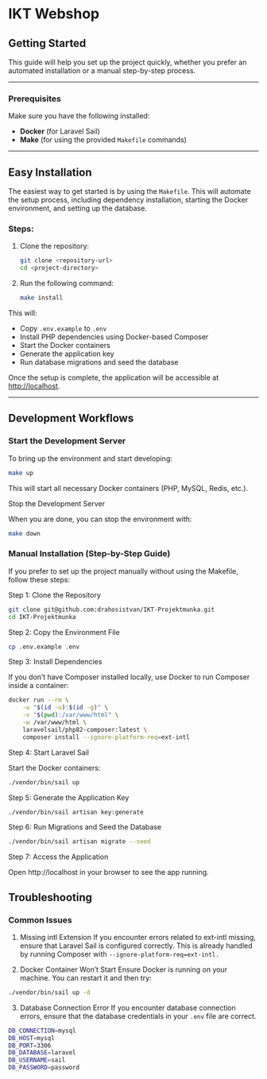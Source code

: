 # IKT Webshop

## Getting Started

This guide will help you set up the project quickly, whether you prefer an automated installation or a manual step-by-step process.

---

### Prerequisites

Make sure you have the following installed:

- **Docker** (for Laravel Sail)
- **Make** (for using the provided `Makefile` commands)

---

## Easy Installation

The easiest way to get started is by using the `Makefile`. This will automate the setup process, including dependency installation, starting the Docker environment, and setting up the database.

### Steps:

1. Clone the repository:
    ```bash
    git clone <repository-url>
    cd <project-directory>
    ```

2. Run the following command:
    ```bash
    make install
    ```

This will:
- Copy `.env.example` to `.env`
- Install PHP dependencies using Docker-based Composer
- Start the Docker containers
- Generate the application key
- Run database migrations and seed the database

Once the setup is complete, the application will be accessible at [http://localhost](http://localhost).

---

## Development Workflows

### Start the Development Server
To bring up the environment and start developing:
```bash
make up
```
This will start all necessary Docker containers (PHP, MySQL, Redis, etc.).

Stop the Development Server

When you are done, you can stop the environment with:
```bash
make down
```

### Manual Installation (Step-by-Step Guide)
If you prefer to set up the project manually without using the Makefile, follow these steps:

Step 1: Clone the Repository
```bash
git clone git@github.com:drahosistvan/IKT-Projektmunka.git
cd IKT-Projektmunka
```

Step 2: Copy the Environment File
```bash
cp .env.example .env
```
Step 3: Install Dependencies

If you don’t have Composer installed locally, use Docker to run Composer inside a container:
```bash
docker run --rm \
    -u "$(id -u):$(id -g)" \
    -v "$(pwd):/var/www/html" \
    -w /var/www/html \
    laravelsail/php82-composer:latest \
    composer install --ignore-platform-req=ext-intl
```
Step 4: Start Laravel Sail

Start the Docker containers:
```bash
./vendor/bin/sail up
```
Step 5: Generate the Application Key
```bash
./vendor/bin/sail artisan key:generate
```
Step 6: Run Migrations and Seed the Database
```bash
./vendor/bin/sail artisan migrate --seed
```
Step 7: Access the Application

Open http://localhost in your browser to see the app running.

## Troubleshooting

### Common Issues
1.	Missing intl Extension
      If you encounter errors related to ext-intl missing, ensure that Laravel Sail is configured correctly. This is already
      handled by running Composer with `--ignore-platform-req=ext-intl.`

2. Docker Container Won’t Start
   Ensure Docker is running on your machine. You can restart it and then try:
```bash
./vendor/bin/sail up -d
```

3. Database Connection Error
   If you encounter database connection errors, ensure that the database credentials in your `.env` file are correct.
```bash
DB_CONNECTION=mysql
DB_HOST=mysql
DB_PORT=3306
DB_DATABASE=laravel
DB_USERNAME=sail
DB_PASSWORD=password
```
